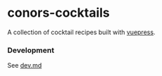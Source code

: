 # conors-cocktails

<!-- [![Build Status](https://github.com/ConorSheehan1/conors-cocktails/workflows/ci/badge.svg)](https://github.com/ConorSheehan1/conors-cocktails/actions/workflows/ci.yml) -->

A collection of cocktail recipes built with [vuepress](https://vuepress.vuejs.org/).

### Development

See [dev.md](./dev.md)
